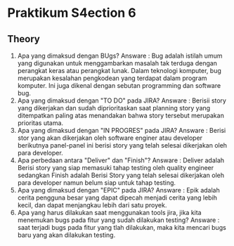 # Praktikum  S4ection 6

## Theory

1. Apa yang dimaksud dengan BUgs?
Answare : Bug adalah istilah umum yang digunakan untuk menggambarkan masalah tak terduga dengan perangkat keras atau perangkat lunak.
Dalam teknologi komputer, bug merupakan kesalahan pengkodean yang terdapat dalam program komputer. Ini juga dikenal dengan sebutan programming dan software bug. 
2. Apa yang dimaksud dengan "TO DO" pada JIRA?
Answare : Berisii story yang dikerjakan dan sudah diprioritaskan saat planning story yang ditempatkan paling atas menandakan bahwa story tersebut merupakan prioritas utama.
3. Apa yang dimaksud dengan "IN PROGRES" pada JIRA?
Answare : Berisi stor yang akan dikerjakan oleh software enginer atau developer berikutnya panel-panel ini berisi story yang telah selesai dikerjakan oleh para developer.
4. Apa perbedaan antara "Deliver" dan "Finish"?
Answare : Deliver adalah Berisi story yang siap memasuki tahap testing oleh quality engineer sedangkan Finish adalah 
Berisi Story yang telah selesai dikerjakan oleh para developer namun belum siap untuk tahap testing.
5. Apa yang dimaksud dengan "EPIC" pada JIRA?
Answare : Epik adalah cerita pengguna besar yang dapat dipecah menjadi cerita yang lebih kecil, dan dapat menjangkau lebih dari satu proyek.
6. Apa yang harus dilakukan saat menggunakan tools jira, jika kita menemukan bugs pada fitur yang sudah dilakukan testing?
Answare : saat terjadi bugs pada fitur yang tlah dilakukan, maka kita mencari bugs baru yang akan dilakukan testing.
